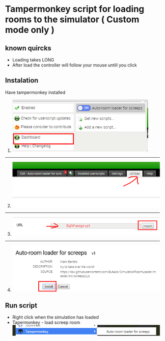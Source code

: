 # Tampermonkey script for loading rooms to the simulator ( Custom mode only ) #


## known quircks ##
 - Loading takes LONG
 - After load the controller will follow your mouse untill you click


## Instalation ##

Have tampermonkey installed

 1. ![alt Dashboard](/doc/dashboard.png)  
 - - - -
 2. ![alt utilities](/doc/utilities.png)  
 - - - -
 3. ![alt import](/doc/import.png)  
 - - - -
 4. ![alt install](/doc/install.png)  


## Run script ##
 - Right click when the simulation has loaded
 - Tapermonkey - load screep room ![alt contextmenu](/doc/rightclick-menu.png)